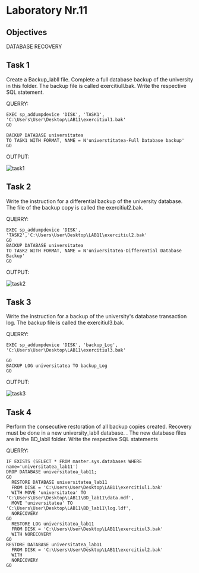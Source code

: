 
# Laboratory Nr.11

## Objectives

DATABASE RECOVERY 

## Task 1

Create a Backup_labll file. Complete a full database backup of the university in this folder. The backup file is called exercitiull.bak. Write the respective SQL statement.

QUERRY:
```
EXEC sp_addumpdevice 'DISK', 'TASK1', 'C:\Users\User\Desktop\LAB11\exercitiul1.bak'
GO

BACKUP DATABASE universitatea
TO TASK1 WITH FORMAT, NAME = N'universtitatea-Full Database backup'
GO
```
OUTPUT:

![task1](https://user-images.githubusercontent.com/24621285/49750859-a5c0f800-fcb4-11e8-8eb5-07650f8ec77c.PNG)


## Task 2

Write the instruction for a differential backup of the university database. The file of the backup copy is called the exercitiul2.bak.

QUERRY:
```
EXEC sp_addumpdevice 'DISK', 'TASK2','C:\Users\User\Desktop\LAB11\exercitiul2.bak'
GO 
BACKUP DATABASE universitatea
TO TASK2 WITH FORMAT, NAME = N'universitatea-Differential Database Backup'
GO

```

OUTPUT:

![task2](https://user-images.githubusercontent.com/24621285/49750856-a5286180-fcb4-11e8-8750-c34b86b3cf82.PNG)


## Task 3
Write the instruction for a backup of the university's database transaction log. The backup file is called the exercitiul3.bak.

QUERRY:
```
EXEC sp_addumpdevice 'DISK', 'backup_Log', 'C:\Users\User\Desktop\LAB11\exercitiul3.bak'

GO
BACKUP LOG universitatea TO backup_Log
GO
```
OUTPUT:


![task3](https://user-images.githubusercontent.com/24621285/49750857-a5c0f800-fcb4-11e8-8288-f29fcc8b3af4.PNG)
 
## Task 4
Perform the consecutive restoration of all backup copies created. Recovery must be done in a new university_labll database. . The new database files are in the BD_labll folder. Write the respective SQL statements

QUERRY:
```
IF EXISTS (SELECT * FROM master.sys.databases WHERE name='universitatea_lab11')
DROP DATABASE universitatea_lab11;
GO
  RESTORE DATABASE universitatea_lab11
  FROM DISK = 'C:\Users\User\Desktop\LAB11\exercitiul1.bak'
  WITH MOVE 'universitatea' TO 'C:\Users\User\Desktop\LAB11\BD_lab11\data.mdf',
  MOVE 'universitatea' TO 'C:\Users\User\Desktop\LAB11\BD_lab11\log.ldf',
  NORECOVERY
GO
  RESTORE LOG universitatea_lab11
  FROM DISK = 'C:\Users\User\Desktop\LAB11\exercitiul3.bak'
  WITH NORECOVERY
GO
RESTORE DATABASE universitatea_lab11
  FROM DISK = 'C:\Users\User\Desktop\LAB11\exercitiul2.bak'
  WITH 
  NORECOVERY
GO
```
